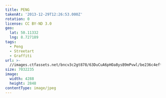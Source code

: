 ```yaml
---
title: PENG
takenAt: '2013-12-29T12:26:53.000Z'
rotation: 0
license: CC BY-ND 3.0
geo:
  lat: 50.11332
  lng: 8.727189
tags:
  - Peng
  - Streetart
  - Graffiti
url: >-
  //images.ctfassets.net/bncv3c2gt878/63DuCuA6pHOa8ysB9mPvwl/be236c4eff8a967c1d0d328b80a12556/peng_11625129345_o
size: 7032235
image:
  width: 4288
  height: 2848
contentType: image/jpeg
---
```


